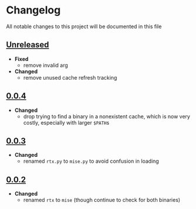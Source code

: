 # Changelog
All notable changes to this project will be documented in this file

[unreleased]: https://github.com/eugenesvk/xontrib-mise/compare/0.0.4...HEAD
## [Unreleased]
<!-- - __Added__ -->
  <!-- + :sparkles:  -->
  <!-- new features -->
<!-- - __Changed__ -->
  <!-- +   -->
  <!-- changes in existing functionality -->
<!-- - __Fixed__ -->
  <!-- + :beetle:  -->
  <!-- bug fixes -->
<!-- - __Deprecated__ -->
  <!-- + :poop:  -->
  <!-- soon-to-be removed features -->
<!-- - __Removed__ -->
  <!-- + :wastebasket:  -->
  <!-- now removed features -->
<!-- - __Security__ -->
  <!-- + :lock:  -->
  <!-- vulnerabilities -->

  - __Fixed__
    + remove invalid arg
  - __Changed__
    + remove unused cache refresh tracking

[0.0.4]: https://github.com/eugenesvk/xontrib-mise/releases/tag/0.0.4
## [0.0.4]
  - __Changed__
    + drop trying to find a binary in a nonexistent cache, which is now very costly, especially with larger `$PATH`s

[0.0.3]: https://github.com/eugenesvk/xontrib-mise/releases/tag/0.0.3
## [0.0.3]
  - __Changed__
    + renamed `rtx.py` to `mise.py` to avoid confusion in loading

[0.0.2]: https://github.com/eugenesvk/xontrib-mise/releases/tag/0.0.2
## [0.0.2]
  - __Changed__
    + renamed `rtx` to `mise` (though continue to check for both binaries)
